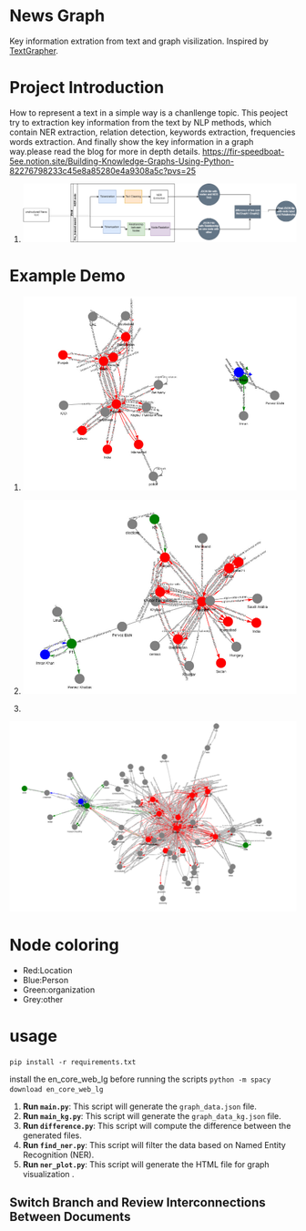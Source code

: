 # News Graph

Key information extration from text and graph visilization. Inspired by [TextGrapher](https://github.com/liuhuanyong/TextGrapher).

# Project Introduction

How to represent a text in a simple way is a chanllenge topic. This peoject try to extraction key information from the text by NLP methods, which contain NER extraction, relation detection, keywords extraction, frequencies words extraction. And finally show the key information in a graph way.please read the blog for more in depth details. https://fir-speedboat-5ee.notion.site/Building-Knowledge-Graphs-Using-Python-82276798233c45e8a85280e4a9308a5c?pvs=25

 
1) ![flow](flow.png)

# Example Demo

1) ![image1](image_03.jpg)

1) ![image1](image_05.jpg)

2) 
![image02](grap02.png)
# Node coloring
- Red:Location<br>
- Blue:Person<br>
- Green:organization<br>  
- Grey:other
# usage
`pip install -r requirements.txt`

install the en_core_web_lg before running the scripts 
`python -m spacy download en_core_web_lg`
1. **Run `main.py`**: This script will generate the `graph_data.json` file.
2. **Run `main_kg.py`**: This script will generate the `graph_data_kg.json` file.
3. **Run `difference.py`**: This script will compute the difference between the generated files.
4. **Run `find_ner.py`**: This script will filter the data based on Named Entity Recognition (NER).
5. **Run `ner_plot.py`**: This script will generate the HTML file for graph visualization .
## Switch Branch and Review Interconnections Between Documents
